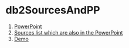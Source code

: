 # db2SourcesAndPP

1. [PowerPoint](#MongoDB.pptx)
2. [Sources list which are also in the PowerPoint](sources.md)
3. [Demo](#[script.js](https://github.com/matthisvt03/db2SourcesAndPP/blob/main/script.js))

